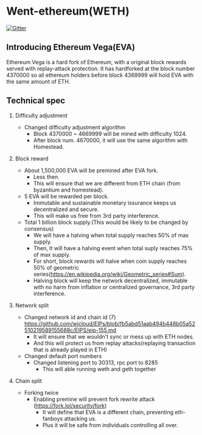 # Went-ethereum(WETH)

[![Gitter](https://badges.gitter.im/Join%20Chat.svg)](https://gitter.im/ethereumvega1/Lobby?utm_source=share-link&utm_medium=link&utm_campaign=share-link)

## Introducing Ethereum Vega(EVA)

Ethereum Vega is a hard fork of Ethereum, with a original block rewards served with replay-attack protection. It has hardforked at the block number 4370000 so all ethereum holders before block 4369999 will hold EVA with the same amount of ETH.

## Technical spec

1. Difficulty adjustment
   - Changed difficulty adjustment algorithm
      - Block 4370000 ~ 4669999 will be mined with difficulty 1024.
      - After block num. 4670000, it will use the same algorithm with Homestead.

2. Block reward
    - About 1,500,000 EVA will be premined after EVA fork.
      - Less then.
      - This will ensure that we are different from ETH chain (from byzantium and homestead).
    - 5 EVA will be rewarded per block.
      - Immutable and sustainable monetary issurance keeps us decentralized and secure.
      - This will make us free from 3rd party interference.
    - Total 1 billion block supply.(This would be likely to be changed by consensus)
      - We will have a halving when total supply reaches 50% of max supply.
      - Then, It will have a halving event when total suply reaches 75% of max supply.
      - For short, block rewards will halve when coin supply reaches 50% of geometric series(https://en.wikipedia.org/wiki/Geometric_series#Sum).
      - Halving block will keep the network decentralized, immutable with no harm from inflation or centralized governance, 3rd party interference.
      

2. Network split
   - Changed network id and chain id (7) https://github.com/wjcloud/EIPs/blob/fb5abd51aab494b448b05a52510219589155688c/EIPS/eip-155.md
      - It will ensure that we wouldn't sync or mess up with ETH nodes.
      - And this will protect us from replay attacks(replaying transaction that is already played in ETH)
   - Changed default port numbers
      - Changed listening port to 30313, rpc port to 8285
         - This will able running weth and geth together
3. Chain split
    - Forking twice
      - Enabling premine will prevent fork rewrite attack (https://fork.lol/security/fork)
        + It will define that EVA is a different chain, preventing eth-fanboys attacking us.
        + Plus it will be safe from individuals controlling all over.
